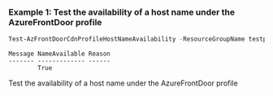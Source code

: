 ### Example 1: Test the availability of a host name under the AzureFrontDoor profile
```powershell
Test-AzFrontDoorCdnProfileHostNameAvailability -ResourceGroupName testps-rg-da16jm -ProfileName fdp-v542q6 -HostName hello1.dev.cdn.azure.cn
```

```output
Message NameAvailable Reason
------- ------------- ------
        True
```

Test the availability of a host name under the AzureFrontDoor profile